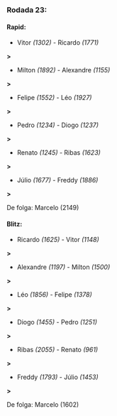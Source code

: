 ### Rodada 23:

#### Rapid:

* Vitor *(1302)*     -     Ricardo *(1771)*

 **>** 
* Milton *(1892)*     -     Alexandre *(1155)*

 **>** 
* Felipe *(1552)*     -     Léo *(1927)*

 **>** 
* Pedro *(1234)*     -     Diogo *(1237)*

 **>** 
* Renato *(1245)*     -     Ribas *(1623)*

 **>** 
* Júlio *(1677)*     -     Freddy *(1886)*

 **>** 

De folga: Marcelo (2149)

#### Blitz:

* Ricardo *(1625)*     -     Vitor *(1148)*

 **>** 
* Alexandre *(1197)*     -     Milton *(1500)*

 **>** 
* Léo *(1856)*     -     Felipe *(1378)*

 **>** 
* Diogo *(1455)*     -     Pedro *(1251)*

 **>** 
* Ribas *(2055)*     -     Renato *(961)*

 **>** 
* Freddy *(1793)*     -     Júlio *(1453)*

 **>** 

De folga: Marcelo (1602)

